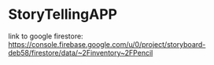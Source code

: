 # StoryTellingAPP

link to google firestore:
https://console.firebase.google.com/u/0/project/storyboard-deb58/firestore/data/~2Finventory~2FPencil
